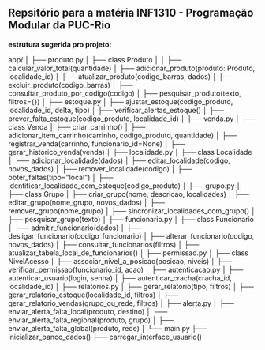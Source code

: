 ## Repsitório para a matéria INF1310 - Programação Modular da PUC-Rio



**estrutura sugerida pro projeto:**

app/
│
├── produto.py
│   ├── class Produto
│   │   ├── calcular_valor_total(quantidade)
│   ├── adicionar_produto(produto: Produto, localidade_id)
│   ├── atualizar_produto(codigo_barras, dados)
│   ├── excluir_produto(codigo_barras)
│   ├── consultar_produto_por_codigo(codigo)
│   ├── pesquisar_produto(texto, filtros={})
│
├── estoque.py
│   ├── ajustar_estoque(codigo_produto, localidade_id, delta, tipo)
│   ├── verificar_alertas_estoque()
│   ├── prever_falta_estoque(codigo_produto, localidade_id)
│
├── venda.py
│   ├── class Venda
│   ├── criar_carrinho()
│   ├── adicionar_item_carrinho(carrinho, codigo_produto, quantidade)
│   ├── registrar_venda(carrinho, funcionario_id=None)
│   ├── gerar_historico_venda(venda)
│
├── localidade.py
│   ├── class Localidade
│   ├── adicionar_localidade(dados)
│   ├── editar_localidade(codigo, novos_dados)
│   ├── remover_localidade(codigo)
│   ├── obter_faltas(tipo="local")
│   ├── identificar_localidade_com_estoque(codigo_produto)
│
├── grupo.py
│   ├── class Grupo
│   ├── criar_grupo(nome, descricao, localidades)
│   ├── editar_grupo(nome_grupo, novos_dados)
│   ├── remover_grupo(nome_grupo)
│   ├── sincronizar_localidades_com_grupo()
│   ├── pesquisar_grupo(texto)
│
├── funcionario.py
│   ├── class Funcionario
│   ├── admitir_funcionario(dados)
│   ├── desligar_funcionario(codigo_funcionario)
│   ├── alterar_funcionario(codigo, novos_dados)
│   ├── consultar_funcionarios(filtros)
│   ├── atualizar_tabela_local_de_funcionarios()
│
├── permissao.py
│   ├── class NivelAcesso
│   ├── associar_nivel_a_posicao(posicao, niveis)
│   ├── verificar_permissao(funcionario_id, acao)
│
├── autenticacao.py
│   ├── autenticar_usuario(login, senha)
│   ├── autenticar_cracha(cracha_id, localidade_id)
│
├── relatorios.py
│   ├── gerar_relatorio(tipo, filtros)
│   ├── gerar_relatorio_estoque(localidade_id, filtros)
│   ├── gerar_relatorio_vendas(grupo_ou_rede, filtros)
│
├── alerta.py
│   ├── enviar_alerta_falta_local(produto, destino)
│   ├── enviar_alerta_falta_regional(produto, grupo)
│   ├── enviar_alerta_falta_global(produto, rede)
│
└── main.py
    ├── inicializar_banco_dados()
    ├── carregar_interface_usuario()
